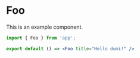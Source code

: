 # Foo

This is an example component.

```jsx
import { Foo } from 'app';

export default () => <Foo title="Hello dumi!" />
```
